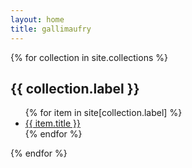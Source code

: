 ```yaml
---
layout: home
title: gallimaufry
---
```

{% for collection in site.collections %}
  <h2>{{ collection.label }}</h2>
  <ul>
    {% for item in site[collection.label] %}
      <li><a href="{{ item.url }}">{{ item.title }}</a></li>
    {% endfor %}
  </ul>
{% endfor %}
